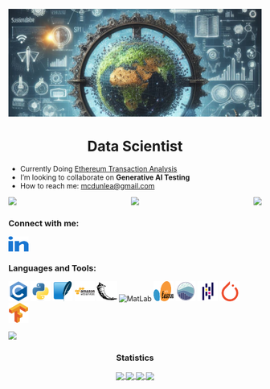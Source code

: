 ![Portfolio Image](/datat_science_github_image.png)
<h1 align="center">Data Scientist</h1>

-  Currently Doing [Ethereum Transaction Analysis](https://github.com/mcdunleatate/capstone_project)
-  I’m looking to collaborate on **Generative AI Testing**
-  How to reach me: mcdunlea@gmail.com


<div style="display: flex; justify-content: space-between;">
    <div>
        <a href="https://www.linkedin.com/in/markcdunlea" target="_blank">
            <img src="https://img.shields.io/badge/LinkedIn-0077B5?style=for-the-badge&logo=linkedin&logoColor=white" target="_blank">
        </a>
    </div>
    <div>
        <a href="https://github.com/mcdunleatate" target="_blank">
            <img src="https://img.shields.io/badge/GitHub-100000?style=for-the-badge&logo=github&logoColor=white" target="_blank">
        </a>
    </div>
    <div>
        <a href="mailto:mcdunlea@gmail.com">
            <img src="https://img.shields.io/badge/-Gmail-%23333?style=for-the-badge&logo=gmail&logoColor=white" target="_blank">
        </a>
    </div>
</div>

<h3 align="left">Connect with me:</h3>
<p align="left">
    <a href="https://linkedin.com/in/markcdunlea" target="blank">
        <img align="center" src="https://raw.githubusercontent.com/teamedwardforever/Readme-Generator/71f25dd8b98329b168142a6b782a107b75eab178/svg/Social/linked-in-alt.svg" alt="markcdunlea" height="30" width="40" />
    </a>
</p>





<h3 align="left">Languages and Tools:</h3>
<p align="left">
<img src="https://raw.githubusercontent.com/teamedwardforever/Readme-Generator/71f25dd8b98329b168142a6b782a107b75eab178/svg/Skills/Languages/c-original.svg" alt="C" width="40" height="40"/>
<img src="https://raw.githubusercontent.com/teamedwardforever/Readme-Generator/71f25dd8b98329b168142a6b782a107b75eab178/svg/Skills/Languages/python-original.svg" alt="Python" width="40" height="40"/>
<img src="https://raw.githubusercontent.com/teamedwardforever/Readme-Generator/71f25dd8b98329b168142a6b782a107b75eab178/svg/Skills/Database/sqlite-icon.svg" alt="Sqlite" width="40" height="40"/>
<img src="https://raw.githubusercontent.com/teamedwardforever/Readme-Generator/71f25dd8b98329b168142a6b782a107b75eab178/svg/Skills/Devops/amazonwebservices-original-wordmark.svg" alt="Amazon Web Services" width="40" height="40"/>
<img src="https://raw.githubusercontent.com/teamedwardforever/Readme-Generator/71f25dd8b98329b168142a6b782a107b75eab178/svg/Skills/Framework/pocoo_flask-icon.svg" alt="Flask" width="40" height="40"/>
<img src="https://dl.dropboxusercontent.com/s/6e7hk06wzjp3j52/Matlab_Logo.png" alt="MatLab" width="40" height="40"/>
<img src="https://raw.githubusercontent.com/teamedwardforever/Readme-Generator/71f25dd8b98329b168142a6b782a107b75eab178/svg/Skills/ML/Scikit_learn_logo_small.svg" alt="Scikit" width="40" height="40"/>
<img src="https://raw.githubusercontent.com/teamedwardforever/Readme-Generator/71f25dd8b98329b168142a6b782a107b75eab178/svg/Skills/ML/logo-mark-lightbg.svg" alt="SeaBorn" width="40" height="40"/>
<img src="https://raw.githubusercontent.com/teamedwardforever/Readme-Generator/71f25dd8b98329b168142a6b782a107b75eab178/svg/Skills/ML/pandas-original.svg" alt="Pandas" width="40" height="40"/>
<img src="https://raw.githubusercontent.com/teamedwardforever/Readme-Generator/71f25dd8b98329b168142a6b782a107b75eab178/svg/Skills/ML/pytorch-icon.svg" alt="Pytorch" width="40" height="40"/>
<img src="https://raw.githubusercontent.com/teamedwardforever/Readme-Generator/71f25dd8b98329b168142a6b782a107b75eab178/svg/Skills/ML/tensorflow-icon.svg" alt="Tensorflow" width="40" height="40"/>
</p>

<img src="https://user-images.githubusercontent.com/73097560/115834477-dbab4500-a447-11eb-908a-139a6edaec5c.gif"><h3 align="center">Statistics</h3>
<div align="center">
<a href="https://github.com/mcdunleatate">
<img align="center" src="http://github-profile-summary-cards.vercel.app/api/cards/stats?username=mcdunleatate&theme=2077" height="180em" />
<img align="center" src="http://github-profile-summary-cards.vercel.app/api/cards/most-commit-language?username=mcdunleatate&theme=2077" height="180em" />
<img align="center" src="http://github-profile-summary-cards.vercel.app/api/cards/productive-time?username=mcdunleatate&theme=2077" height="180em" />
<img align="center" src="http://github-profile-summary-cards.vercel.app/api/cards/profile-details?username=mcdunleatate&theme=2077" height="180em" />
</div>
